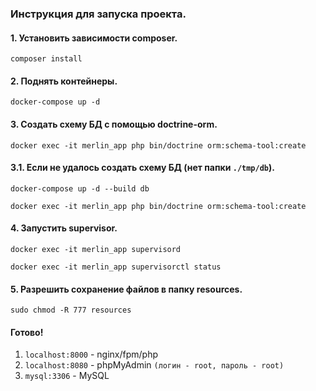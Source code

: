 ### Инструкция для запуска проекта.

#### 1. Установить зависимости composer.

`composer install`

#### 2. Поднять контейнеры.

`docker-compose up -d`

#### 3. Создать схему БД с помощью doctrine-orm.

`docker exec -it merlin_app php bin/doctrine orm:schema-tool:create`

#### 3.1. Если не удалось создать схему БД (нет папки `./tmp/db`).

`docker-compose up -d --build db`

`docker exec -it merlin_app php bin/doctrine orm:schema-tool:create`

#### 4. Запустить supervisor.

`docker exec -it merlin_app supervisord`

`docker exec -it merlin_app supervisorctl status`

#### 5. Разрешить сохранение файлов в папку resources.

`sudo chmod -R 777 resources`

#### Готово!

1. `localhost:8000` - nginx/fpm/php
2. `localhost:8080` - phpMyAdmin `(логин - root, пароль - root)`
3. `mysql:3306` - MySQL